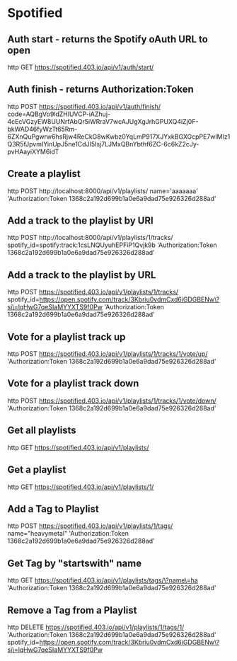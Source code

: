 Spotified
=========

## Auth start - returns the Spotify oAuth URL to open
http GET https://spotified.403.io/api/v1/auth/start/

## Auth finish - returns Authorization:Token 
http POST https://spotified.403.io/api/v1/auth/finish/ code=AQBgVo9ldZHlUVCP-iAZhuj-4cEcVGzyEW8UUNrfAbQr5iWRraV7wcAJUgXgJrhGPUXQ4iZj0F-bkWAD46fyWzTt65Rm-6ZXnQuPgwrw6hsRjw4ReCkG8wKwbz0YqLmP917XJYxkBGXGcpPE7wlMIz1Q3R5fJpvmIYinUpJ5ne1CdJI5Isj7LJMxQBnYbthf6ZC-6c6kZ2cJy-pvHAayiXYM6idT

## Create a playlist
http POST http://localhost:8000/api/v1/playlists/ name='aaaaaaa' 'Authorization:Token 1368c2a192d699b1a0e6a9dad75e926326d288ad'

## Add a track to the playlist by URI 
http POST http://localhost:8000/api/v1/playlists/1/tracks/ spotify_id=spotify:track:1csLNQUyuhEPFiP1Qvjk9b 'Authorization:Token 1368c2a192d699b1a0e6a9dad75e926326d288ad'

## Add a track to the playlist by URL
http POST https://spotified.403.io/api/v1/playlists/1/tracks/ spotify_id=https://open.spotify.com/track/3Kbriu0vdmCxd6iGDGBENw\?si\=lqHwG7qeSIaMYYXTS9f0Pw 'Authorization:Token 1368c2a192d699b1a0e6a9dad75e926326d288ad'

## Vote for a playlist track up
http POST https://spotified.403.io/api/v1/playlists/1/tracks/1/vote/up/ 'Authorization:Token 1368c2a192d699b1a0e6a9dad75e926326d288ad'

## Vote for a playlist track down
http POST https://spotified.403.io/api/v1/playlists/1/tracks/1/vote/down/ 'Authorization:Token 1368c2a192d699b1a0e6a9dad75e926326d288ad'

## Get all playlists
http GET https://spotified.403.io/api/v1/playlists/

## Get a playlist
http GET https://spotified.403.io/api/v1/playlists/1/

## Add a Tag to Playlist
http POST https://spotified.403.io/api/v1/playlists/1/tags/ name="heavymetal" 'Authorization:Token 1368c2a192d699b1a0e6a9dad75e926326d288ad'

## Get Tag by "startswith" name
http GET https://spotified.403.io/api/v1/playlists/tags/\?name\=ha 'Authorization:Token 1368c2a192d699b1a0e6a9dad75e926326d288ad'

## Remove a Tag from a Playlist
http DELETE https://spotified.403.io/api/v1/playlists/1/tags/1/ 'Authorization:Token 1368c2a192d699b1a0e6a9dad75e926326d288ad' spotify_id=https://open.spotify.com/track/3Kbriu0vdmCxd6iGDGBENw\?si\=lqHwG7qeSIaMYYXTS9f0Pw 